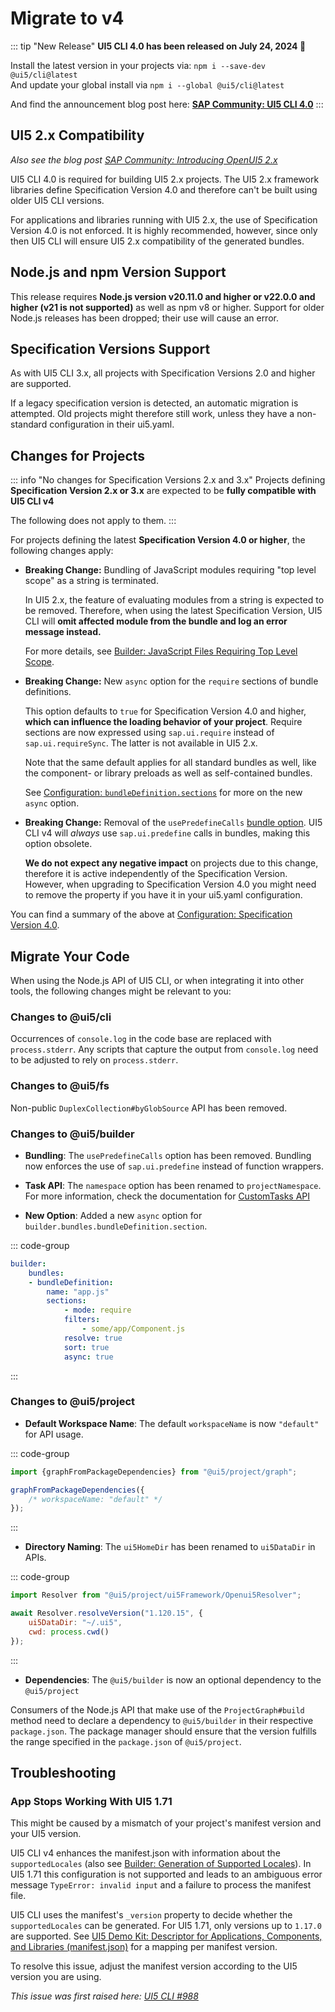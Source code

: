 # Migrate to v4

::: tip "New Release"
**UI5 CLI 4.0 has been released on July 24, 2024 🎉**

Install the latest version in your projects via: `npm i --save-dev @ui5/cli@latest`  
And update your global install via `npm i --global @ui5/cli@latest`

And find the announcement blog post here: **[SAP Community: UI5 CLI 4.0](https://community.sap.com/t5/technology-blogs-by-sap/ui5-tooling-4-0/ba-p/13769578)**
:::

## UI5 2.x Compatibility

*Also see the blog post [SAP Community: Introducing OpenUI5 2.x](https://community.sap.com/t5/open-source-blogs/introducing-openui5-2-x/ba-p/13580633)*

UI5 CLI 4.0 is required for building UI5 2.x projects. The UI5 2.x framework libraries define Specification Version 4.0 and therefore can't be built using older UI5 CLI versions.

For applications and libraries running with UI5 2.x, the use of Specification Version 4.0 is not enforced. It is highly recommended, however, since only then UI5 CLI will ensure UI5 2.x compatibility of the generated bundles.

## Node.js and npm Version Support

This release requires **Node.js version v20.11.0 and higher or v22.0.0 and higher (v21 is not supported)** as well as npm v8 or higher.
Support for older Node.js releases has been dropped; their use will cause an error.

## Specification Versions Support

As with UI5 CLI 3.x, all projects with Specification Versions 2.0 and higher are supported.

If a legacy specification version is detected, an automatic migration is attempted.
Old projects might therefore still work, unless they have a non-standard configuration in their ui5.yaml.

## Changes for Projects

::: info "No changes for Specification Versions 2.x and 3.x"
Projects defining **Specification Version 2.x or 3.x** are expected to be **fully compatible with UI5 CLI v4**

The following does not apply to them.
:::

For projects defining the latest **Specification Version 4.0 or higher**, the following changes apply:

* **Breaking Change:** Bundling of JavaScript modules requiring "top level scope" as a string is terminated. 

    In UI5 2.x, the feature of evaluating modules from a string is expected to be removed. Therefore, when using the latest Specification Version, UI5 CLI will **omit affected module from the bundle and log an error message instead.**

    For more details, see [Builder: JavaScript Files Requiring Top Level Scope](../pages/Builder.md#javascript-files-requiring-top-level-scope).

* **Breaking Change:** New `async` option for the `require` sections of bundle definitions.
    
    This option defaults to `true` for Specification Version 4.0 and higher, **which can influence the loading behavior of your project**. Require sections are now expressed using `sap.ui.require` instead of `sap.ui.requireSync`. The latter is not available in UI5 2.x.

    Note that the same default applies for all standard bundles as well, like the component- or library preloads as well as self-contained bundles.

    See [Configuration: `bundleDefinition.sections`](../pages/Configuration.md#properties) for more on the new `async` option.

* **Breaking Change:** Removal of the `usePredefineCalls` [bundle option](../pages/Configuration.md#properties). UI5 CLI v4 will _always_ use `sap.ui.predefine` calls in bundles, making this option obsolete.
    
    **We do not expect any negative impact** on projects due to this change, therefore it is active independently of the Specification Version. However, when upgrading to Specification Version 4.0 you might need to remove the property if you have it in your ui5.yaml configuration.

You can find a summary of the above at [Configuration: Specification Version 4.0](../pages/Configuration.md#specification-version-40).

## Migrate Your Code

When using the Node.js API of UI5 CLI, or when integrating it into other tools, the following changes might be relevant to you:

### Changes to @ui5/cli

Occurrences of `console.log` in the code base are replaced with `process.stderr`.
Аny scripts that capture the output from `console.log` need to be adjusted to rely on `process.stderr`.

### Changes to @ui5/fs

Non-public `DuplexCollection#byGlobSource` API has been removed.

### Changes to @ui5/builder

- **Bundling**: The `usePredefineCalls` option has been removed. Bundling now enforces the use of `sap.ui.predefine` instead of function wrappers.  

- **Task API**: The `namespace` option has been renamed to `projectNamespace`. For more information, check the documentation for [CustomTasks API](../pages/extensibility/CustomTasks.md#task-implementation)  

- **New Option**: Added a new `async` option for `builder.bundles.bundleDefinition.section`.

::: code-group
```yaml
builder:
    bundles:
    - bundleDefinition:
        name: "app.js"
        sections:
            - mode: require
            filters:
                - some/app/Component.js
            resolve: true
            sort: true
            async: true
```
:::

### Changes to @ui5/project

- **Default Workspace Name**: The default `workspaceName` is now `"default"` for API usage.

::: code-group
```js
import {graphFromPackageDependencies} from "@ui5/project/graph";

graphFromPackageDependencies({
    /* workspaceName: "default" */
});
```
:::

- **Directory Naming**: The `ui5HomeDir` has been renamed to `ui5DataDir` in APIs.

::: code-group
```js
import Resolver from "@ui5/project/ui5Framework/Openui5Resolver";

await Resolver.resolveVersion("1.120.15", {
    ui5DataDir: "~/.ui5",
    cwd: process.cwd()
});
```
:::

- **Dependencies**: The `@ui5/builder` is now an optional dependency to the `@ui5/project`

Consumers of the Node.js API that make use of the `ProjectGraph#build` method need to declare a dependency to `@ui5/builder` in their respective `package.json`. The package manager should ensure that the version fulfills the range specified in the `package.json` of `@ui5/project`.

## Troubleshooting

### App Stops Working With UI5 1.71

This might be caused by a mismatch of your project's manifest version and your UI5 version.

UI5 CLI v4 enhances the manifest.json with information about the `supportedLocales` (also see [Builder: Generation of Supported Locales](../pages/Builder.md#generation-of-supported-locales)). In UI5 1.71 this configuration is not supported and leads to an ambiguous error message `TypeError: invalid input` and a failure to process the manifest file.

UI5 CLI uses the manifest's `_version` property to decide whether the `supportedLocales` can be generated. For UI5 1.71, only versions up to `1.17.0` are supported. See [UI5 Demo Kit: Descriptor for Applications, Components, and Libraries (manifest.json)](https://sdk.openui5.org/#/topic/be0cf40f61184b358b5faedaec98b2da) for a mapping per manifest version.

To resolve this issue, adjust the manifest version according to the UI5 version you are using.

*This issue was first raised here: [UI5 CLI #988](https://github.com/UI5/cli/issues/988)*

